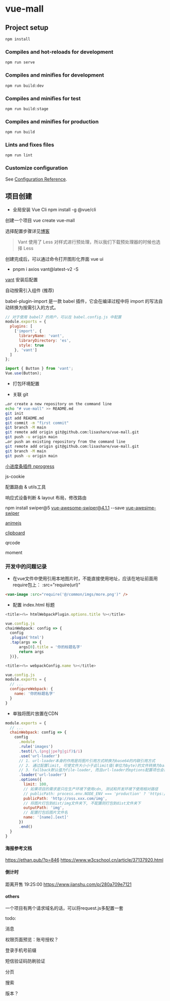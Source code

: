 # vue-mall

## Project setup
```
npm install
```

### Compiles and hot-reloads for development
```
npm run serve
```

### Compiles and minifies for development
```
npm run build:dev
```

### Compiles and minifies for test
```
npm run build:stage
```

### Compiles and minifies for production
```
npm run build
```

### Lints and fixes files
```
npm run lint
```

### Customize configuration
See [Configuration Reference](https://cli.vuejs.org/config/).

## 项目创建

* 全局安装 Vue Cli
npm install -g @vue/cli

创建一个项目
vue create vue-mall

选择配置步骤详见[博客](https://www.cnblogs.com/lisaShare/p/16119149.html)
> Vant 使用了 Less 对样式进行预处理，所以我们下载预处理器的时候也选择 Less

创建完成后，可以通过命令打开图形化界面
vue ui

* pnpm i axios vant@latest-v2 -S

[vant](https://vant-contrib.gitee.io/vant/v2/#/zh-CN/home) 安装后配置

自动按需引入组件 (推荐)

babel-plugin-import 是一款 babel 插件，它会在编译过程中将 import 的写法自动转换为按需引入的方式。
```js
// 对于使用 babel7 的用户，可以在 babel.config.js 中配置
module.exports = {
  plugins: [
    ['import', {
      libraryName: 'vant',
      libraryDirectory: 'es',
      style: true
    }, 'vant']
  ]
};

import { Button } from 'vant';
Vue.use(Button);
```

* 打包环境配置

* 关联 git

```bash
…or create a new repository on the command line
echo "# vue-mall" >> README.md
git init
git add README.md
git commit -m "first commit"
git branch -M main
git remote add origin git@github.com:lisashare/vue-mall.git
git push -u origin main
…or push an existing repository from the command line
git remote add origin git@github.com:lisashare/vue-mall.git
git branch -M main
git push -u origin main
```

[小进度条插件 nprogress](https://www.npmjs.com/package/nprogress)

js-cookie

配置路由 & utils工具

响应式设备判断 & layout 布局，修改路由

npm install swiper@5 vue-awesome-swiper@4.1.1 --save
[vue-awesime-swiper](https://v1.github.surmon.me/vue-awesome-swiper)

[animejs](https://animejs.com/)

[clipboard](https://clipboardjs.com)

qrcode

moment

### 开发中的问题记录

* 在vue文件中使用<van-image>引用本地图片时，不能直接使用地址，应该在地址前面用require包上：
:src="require(url)"

```html
<van-image :src="require('@/common/imgs/more.png')" />
```
* 配置 index.html 标题

```js
<title><%= htmlWebpackPlugin.options.title %></title>

vue.config.js
chainWebpack: config => {
  config
  .plugin('html')
  .tap(args => {
      args[0].title = '你的标题名字'
      return args
  })},
```

```js
<title><%= webpackConfig.name %></title>

vue.config.js
module.exports = {
  // ...
  configureWebpack: {
    name: '你的标题名字'
  }
}
```
* 单独将图片放置在CDN
```js
module.exports = {
  // ...
  chainWebpack: config => {
    config
      .module
      .rule('images')
      .test(/\.(png|jpe?g|gif)$/i)
      .use('url-loader') 
      // 1. url-loader本身的作用是将图片引用方式转换为base64的内联引用方式
      // 2. 通过配置limit, 可使文件大小小于此limit值(单位为byte)的文件转换为base64格式, 大于此limit的, 会执行options中的fallback配置项插件
      // 3. fallback默认值为file-loader, 而且url-loader的options配置项也会被传递给file-loader
      .loader('url-loader')
      .options({
        limit: 100,
        // 如果项目的需求是只在生产环境下使用cdn, 测试和开发环境下使用相对路径
        // publicPath: process.env.NODE_ENV === 'production' ? 'https://oss.xx.com/img' : './',
        publicPath: 'http://oss.xxx.com/img',
        // 将图片打包到dist/img文件夹下, 不配置则打包到dist文件夹下
        outputPath: 'img',
        // 配置打包后图片文件名
        name: '[name].[ext]'
      })
      .end()
  }
}

```

#### 海报参考文档

https://ethan.pub/?p=846
https://www.w3cschool.cn/article/37137920.html

#### 倒计时

距离开售 19:25:00
https://www.jianshu.com/p/280a709e7121

#### others

一个项目有两个请求域名的话，可以将request.js多配置一套



todo: 

消息

权限页面预览：账号授权？

登录手机号前缀

短信验证码防刷验证

分页

搜索

版本？

